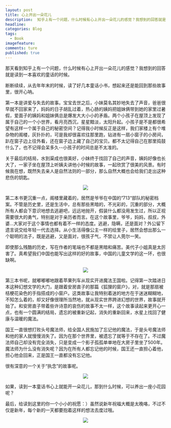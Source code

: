 ```yaml
---
layout: post  
title: 心上开出一朵花儿  
description:  知乎上有一个问题，什么时候有心上开出一朵花儿的感觉？我想到的回答就是读到一本喜欢的童话的时候。   
headline: 
categories: Blog  
tags: 
  - Book  
imagefeature:  
comments: ture  
published: true  
---
```


那天看到知乎上有一个问题，什么时候有心上开出一朵花儿的感觉？我想到的回答就是读到一本喜欢的童话的时候。

断断续续，从去年年末的时候，读了好几本童话小书，想起来还是能回到那些故事里，很开心呐。

第一本是讲爱与失去的故事。宝宝去世之后，小妹莫名其妙地失去了声音，爸爸很早就不回家来了，妈妈的日子胡乱过着，热心肠的姨妈把姐妹俩带到她的家里过暑假，爱面子的姨妈和姐妹俩总是爆发大大小小的矛盾。两个小孩子在屋顶上发现了属于自己的一个小世界，看月亮西沉，星星黯淡，太阳升起。小孩子是不是都很希望有这样一个属于自己的秘密空间？记得我小时候反正是这样，我们家楼上有个堆杂物的阁楼，灰扑扑的，可是我却很喜欢往那里跑，钻进有一扇小窗子的小房间，趴在窗子边上往外看，还在窗子边上藏了自己的宝贝。都不太记得自己在那里捣鼓什么了，也不记得会呆多久--小孩子的时间总是不太准的。

关于最后的结局，水到渠成也很美好，小妹终于找回了自己的声音，姨妈好像也长大了，一家子坐在屋顶上听姨夫讲他小时候的故事，一起欣赏了很美的风景。有时候我在想，既然失去亲人是自然法则的一部分，那么自然大概也会给我们走出这种悲伤的钥匙。


<center>
<img src="http://i1045.photobucket.com/albums/b457/Leah_li/Blog/Screen%20Shot%202016-01-05%20at%205.00.23%20PM_zps7tuxsulj.png">
</center>

第二本书更沉重一点，阁楼里藏着的，居然是爷爷在中国的”713“部队的秘密档案。不管是历史里，还是生活中，总有那些黑暗的，不光彩的，沉重的部分，大概所有人都会下意识地想去逃避吧，远远地抛开，假装什么都没用发生过，所以正视需要很大的勇气，特别是对于亲历者而言。在这个故事里，爷爷，妈妈，叔叔，外婆...大家对于这个事情也都有着不一样的态度。逃避，隐瞒，还是面对？外公留下遗言说交给年轻一代去选择。从小生活得像公主一样的绘里子，居然会想出那么一个聪明的法子，既是逃避，又是面对，很孩子气，不禁让人莞尔一笑。

即使那么残酷的历史，写在作者的笔端也不都是黑暗和痛苦。美代子小姐真是太厉害了。真希望我们中国也能写出这样的好的故事，中国的儿童文学的这一环，也很缺啊。

<center>
<img src="http://i1045.photobucket.com/albums/b457/Leah_li/Screen%20Shot%202016-01-05%20at%207.33.54%20PM_zpskshehoak.png">
</center>

第三本书呢，就嘟嘟嘟地跟着苹果列车从现实开进魔法王国啦。记得第一次踏进日本这种幻想文学的大门，是跟着安房直子的那篇《狐狸的窗户》，对，就是那扇被桔梗花染色的手指搭成的小窗户。这类故事让我特别着迷的地方在于迷迷糊糊地，不知怎么着的，却又好像很理所当然地，就从现实世界跨进幻想的世界，故事就开始了。和安房直子带着些许诗意的哀伤的故事不太一样，这个故事读起来更开心一点，也有一个圆满的结局，遗忘的被重新记起，消失的重新回来，水星上找回了健康与温暖的魔法。

国王一直很想打败头号魔法师，给全国人民施加了忘记他的魔法，于是头号魔法师和他的家人就慢慢消失了。因为在那个世界里，被遗忘了就等于不存在了。不过魔法师自己却没有完全消失，只是变成一个影子孤孤单单地在大房子里坐了500年。魔法师为什么没有消失呢？因为在所有人都忘记他的时候，国王还一直担心着他，担心他会回来，正是国王一直都没有忘记他。

很有深意的一个关于“执念”的故事呢。

<center>
<img src="http://i1045.photobucket.com/albums/b457/Leah_li/Blog/Screen%20Shot%202016-01-05%20at%207.59.45%20PM_zpsznyhv6p0.png">
</center>

如果，读到一本童话书心上就能开一朵花儿，那到什么时候，可以养出一座小花园呢？

最后，给读到这里的你一个小小的祝愿：）虽然说新年祝福大概是太晚咯，不过不仅是新年，每个新的一天都要抱着这样的想法去度过哦。

<center>
<img src="http://i1045.photobucket.com/albums/b457/Leah_li/Screen%20Shot%202016-01-02%20at%205.00.09%20PM_zpsi6fytiik.png">
<center>

